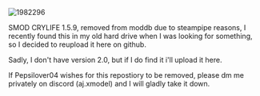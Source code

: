 ![1982296](https://github.com/prodbyaj1/SMOD-CRYLIFE/assets/164549528/605062f6-bd2c-4311-8132-4b0d3ecbaddf)





SMOD CRYLIFE 1.5.9, removed from moddb due to steampipe reasons, I recently found this in my old hard drive when I was looking for something, so I decided to reupload it here on github.


Sadly, I don't have version 2.0, but if I do find it i'll upload it here.


If Pepsilover04 wishes for this repostiory to be removed, please dm me privately on discord (aj.xmodel) and I will gladly take it down.

